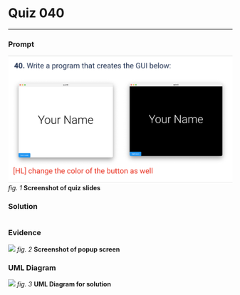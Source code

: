 # Quiz 040
<hr>

### Prompt
![](images/quiz_040_slide.png)
*fig. 1* **Screenshot of quiz slides**

### Solution
```.py

```

### Evidence
![](images/quiz_001_evidence.png)
*fig. 2* **Screenshot of popup screen**

### UML Diagram
![](images/quiz_001_bool.jpeg)
*fig. 3* **UML Diagram for solution**